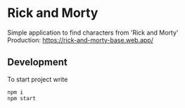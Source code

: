 # Rick and Morty

Simple application to find characters from 'Rick and Morty'\
Production: https://rick-and-morty-base.web.app/

## Development
To start project write
```
npm i
npm start
```